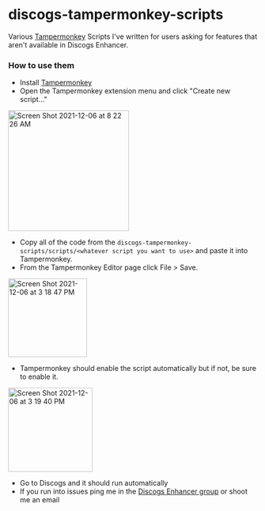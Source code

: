 # discogs-tampermonkey-scripts
Various [Tampermonkey](https://chrome.google.com/webstore/detail/tampermonkey/dhdgffkkebhmkfjojejmpbldmpobfkfo?hl=en) Scripts I've written for users asking for features that aren't available in Discogs Enhancer.

### How to use them

- Install [Tampermonkey](https://chrome.google.com/webstore/detail/tampermonkey/dhdgffkkebhmkfjojejmpbldmpobfkfo?hl=en)
- Open the Tampermonkey extension menu and click "Create new script..."
<img width="244" alt="Screen Shot 2021-12-06 at 8 22 26 AM" src="https://user-images.githubusercontent.com/12960237/144938121-b9bfbda8-bb63-4807-a731-cc6b1cb41871.png">

- Copy all of the code from the `discogs-tampermonkey-scripts/scripts/<whatever script you want to use>` and paste it into Tampermonkey.
- From the Tampermonkey Editor page click File > Save.

<img width="159" alt="Screen Shot 2021-12-06 at 3 18 47 PM" src="https://user-images.githubusercontent.com/12960237/144938226-d9002f3f-42c6-4ff3-a31a-95c11737c69b.png">

- Tampermonkey should enable the script automatically but if not, be sure to enable it.


<img width="170" alt="Screen Shot 2021-12-06 at 3 19 40 PM" src="https://user-images.githubusercontent.com/12960237/144938295-9799e296-9c24-475a-80a1-7c1f4367d8f9.png">

- Go to Discogs and it should run automatically
- If you run into issues ping me in the [Discogs Enhancer group](https://www.discogs.com/group/9136) or shoot me an email

